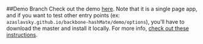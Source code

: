 ##Demo Branch
Check out the demo [here](https://azaslavsky.github.io/backbone-hashMate/demo).  Note that it is a single page app, and if you want to test other entry points (ex: `azaslavsky.github.io/backbone-hashMate/demo/options`), you'll have to download the master and install it locally.  For more info, [check out these instructions](https://github.com/azaslavsky/backbone-hashMate/tree/master#demo).